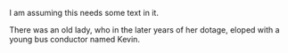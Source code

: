 I am assuming this needs some text in it.

There was an old lady, who in the later years of her dotage, eloped with a young bus conductor named Kevin.
